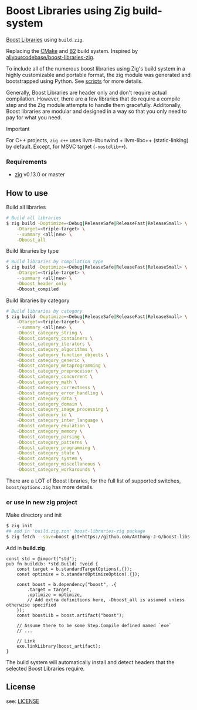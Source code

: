 # Boost Libraries using Zig build-system

[Boost Libraries](https://boost.io) using `build.zig`.

Replacing the [CMake](https://cmake.org/) and [B2](https://www.bfgroup.xyz/b2/) build system. Inspired by [allyourcodebase/boost-libraries-zig](https://github.com/allyourcodebase/boost-libraries-zig).

To include all of the numerous boost libraries using Zig's build system in a highly customizable and portable format, the zig module was generated and bootstrapped using Python. See [scripts](scripts/) for more details.

Generally, Boost Libraries are header only and don't require actual compilation. However, there are a few libraries that do require a compile step and the Zig module attempts to handle them gracefully. Additonally, Boost libraries are modular and designed in a way so that you only need to pay for what you need.


> [!IMPORTANT]
> For C++ projects, `zig c++` uses llvm-libunwind + llvm-libc++ (static-linking) by default.
> Except, for MSVC target (`-nostdlib++`).


### Requirements

- [zig](https://ziglang.org/download) v0.13.0 or master

## How to use

Build all libraries
```bash
# Build all libraries
$ zig build -Doptimize=<Debug|ReleaseSafe|ReleaseFast|ReleaseSmall> \
    -Dtarget=<triple-target> \
    --summary <all|new> \
    -Dboost_all
```

Build libraries by type

```bash
# Build libraries by compilation type
$ zig build -Doptimize=<Debug|ReleaseSafe|ReleaseFast|ReleaseSmall> \
    -Dtarget=<triple-target> \
    --summary <all|new> \
    -Dboost_header_only
    -Dboost_compiled
```

Build libraries by category

```bash
# Build libraries by category
$ zig build -Doptimize=<Debug|ReleaseSafe|ReleaseFast|ReleaseSmall> \
    -Dtarget=<triple-target> \
    --summary <all|new> \
    -Dboost_category_string \
    -Dboost_category_containers \
    -Dboost_category_iterators \
    -Dboost_category_algorithms \
    -Dboost_category_function_objects \
    -Dboost_category_generic \
    -Dboost_category_metaprogramming \
    -Dboost_category_preprocessor \
    -Dboost_category_concurrent \
    -Dboost_category_math \
    -Dboost_category_correctness \
    -Dboost_category_error_handling \
    -Dboost_category_data \
    -Dboost_category_domain \
    -Dboost_category_image_processing \
    -Dboost_category_io \
    -Dboost_category_inter_language \
    -Dboost_category_emulation \
    -Dboost_category_memory \
    -Dboost_category_parsing \
    -Dboost_category_patterns \
    -Dboost_category_programming \
    -Dboost_category_state \
    -Dboost_category_system \
    -Dboost_category_miscellaneous \
    -Dboost_category_workarounds \

```

There are a LOT of Boost libraries, for the full list of supported switches, `boost/options.zig` has more details.

### or use in new zig project

Make directory and init

```bash
$ zig init
## add in 'build.zig.zon' boost-libraries-zig package
$ zig fetch --save=boost git+https://github.com/Anthony-J-G/boost-libs-zig
```
Add in **build.zig**
```zig
const std = @import("std");
pub fn build(b: *std.Build) !void {
    const target = b.standardTargetOptions(.{});
    const optimize = b.standardOptimizeOption(.{});

    const boost = b.dependency("boost", .{
        .target = target,
        .optimize = optimize,
        // Add extra definitions here, -Dboost_all is assumed unless otherwise specified
    });
    const boostLib = boost.artifact("boost");

    // Assume there to be some Step.Compile defined named `exe`
    // ...

    // Link
    exe.linkLibrary(boost_artifact);
}
```

The build system will automatically install and detect headers that the selected Boost Libraries require.

## License

see: [LICENSE](LICENSE)
